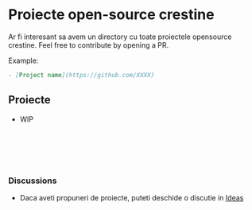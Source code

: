 # Proiecte open-source crestine
Ar fi interesant sa avem un directory cu toate proiectele opensource crestine.
Feel free to contribute by opening a PR.

Example:
```md
- [Project name](https://github.com/XXXX)
```

## Proiecte
- WIP


<br/><br/><br/><br/>
### Discussions
- Daca aveti propuneri de proiecte, puteti deschide o discutie in [Ideas](https://github.com/iosifnicolae2/proiecte-opensource-crestine/discussions/new?category=ideas)
